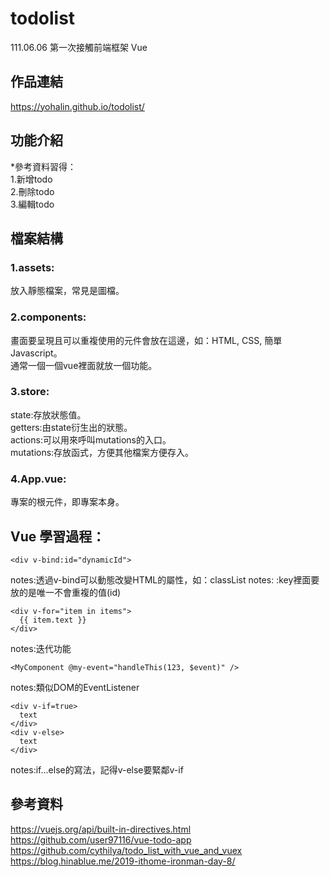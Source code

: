 # todolist
111.06.06 第一次接觸前端框架 Vue

## 作品連結
https://yohalin.github.io/todolist/

## 功能介紹
*參考資料習得：<br>
1.新增todo<br>
2.刪除todo<br>
3.編輯todo<br>

## 檔案結構
### 1.assets:
放入靜態檔案，常見是圖檔。<br>
### 2.components:
畫面要呈現且可以重複使用的元件會放在這邊，如：HTML, CSS, 簡單Javascript。<br>
通常一個一個vue裡面就放一個功能。<br>
### 3.store:
state:存放狀態值。<br>
getters:由state衍生出的狀態。<br>
actions:可以用來呼叫mutations的入口。<br>
mutations:存放函式，方便其他檔案方便存入。<br>
### 4.App.vue:
專案的根元件，即專案本身。<br>

## Vue 學習過程：
```
<div v-bind:id="dynamicId">
```
notes:透過v-bind可以動態改變HTML的屬性，如：classList
notes: :key裡面要放的是唯一不會重複的值(id)
```
<div v-for="item in items">
  {{ item.text }}
</div>
```
notes:迭代功能
```
<MyComponent @my-event="handleThis(123, $event)" />
```
notes:類似DOM的EventListener
```
<div v-if=true>
  text
</div>
<div v-else>
  text
</div>
```
notes:if...else的寫法，記得v-else要緊鄰v-if
## 參考資料
https://vuejs.org/api/built-in-directives.html<br>
https://github.com/user97116/vue-todo-app<br>
https://github.com/cythilya/todo_list_with_vue_and_vuex<br>
https://blog.hinablue.me/2019-ithome-ironman-day-8/